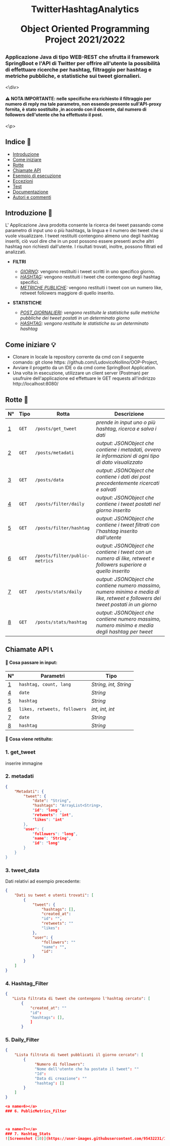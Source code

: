 <p align = "center">



<h1 align="center">TwitterHashtagAnalytics

Object Oriented Programming Project 2021/2022

### Applicazione Java di tipo WEB-REST che sfrutta il framework SpringBoot e l'API di Twitter per offrire all'utente la possibilità di effettuare ricerche per hashtag, filtraggio per hashtag e metriche pubbliche, e statistiche sui tweet giornalieri.

<\div>

#### :warning: NOTA IMPORTANTE: nelle specifiche era richiesto il filtraggio per numero di reply ma tale parametro, non essendo presente sull'API-proxy fornita, è stato sostituito ,in accordo con il docente, dal numero di followers dell'utente che ha effettusto il post.
<\p>

## **Indice** :bookmark_tabs:
* [Introduzione](#intro)
* [Come iniziare](#config)
* [Rotte](#rotte)
* [Chiamate API](#calls)
* [Esempio di esecuzione](#ex)
* [Eccezioni](#eccez)
* [Test](#test)
* [Documentazione](#doc)
* [Autori e commenti](#autor)

<a name="intro"></a>
## Introduzione :mega:

 L' Applicazione Java prodotta consente la ricerca dei tweet passando come parametro di input uno o più hashtags, la lingua e il numero dei tweet che si vuole visualizzare. I tweet restituiti contengono almeno uno degli hashtag inseriti, ciò vuol dire che in un post possono essere presenti anche altri hashtag non richiesti dall'utente.
 I risultati trovati, inoltre, possono filtrati ed analizzati.
* **FILTRI** 
  * *[GIORNO](#4):* vengono restituiti i tweet scritti in uno specifico giorno.
  * *[HASHTAG](#5):* vengono restituiti i tweet che contengono degli hashtag specifici.
  * *[METRICHE PUBLICHE](#6):* vengono restituiti i tweet con un numero like, retweet followers maggiore di quello inserito.

* **STATISTICHE** 
  * *[POST_GIORNALIERI](#7): vengono restituite le statistiche sulle metriche pubbliche dei tweet postati in un determinato giorno* 
  * *[HASHTAG](#8): vengono restituite le statistiche su un determinato hashtag* 
  
  <a name="config"></a>
## Come iniziare :bulb:
 * Clonare in locale la repository corrente da cmd con il seguente comando: git clone https: //github.com/LudovicoNollino/OOP-Project,
 * Avviare il progetto da un IDE o da cmd come SpringBoot Application.
 * Una volta in esecuzione, utilizzare un client server (Postman) per usufruire dell'applicazione ed effettuare le GET requests all'indirizzo http://localhost:8080/
 
 <a name="rotte"></a>
## Rotte :ship:

 N° |Tipo | Rotta | Descrizione
 ----- | ------------ | -------------------- | ----------------------
 [1](#1) |` GET ` | `/posts/get_tweet` | *prende in input uno o più hashtag, ricerca e salva i dati*
 [2](#2) |` GET ` | `/posts/metadati` | *output: JSONObject che contiene i metadati, ovvero le informazioni di ogni tipo di dato visualizzato*
 [3](#3) |` GET ` | `/posts/data` | *output: JSONObject che contiene i dati dei post precedentemente ricercati e salvati*
 [4](#4) |` GET ` | `/posts/filter/daily` | *output: JSONObject che contiene i tweet postati nel giorno inserito*
 [5](#5) |` GET ` | `/posts/filter/hashtag` | *output: JSONObject che contiene i tweet filtrati con l'hashtag inserito dall'utente*
 [6](#6) |` GET ` | `/posts/filter/public-metrics` | *output: JSONObject che contiene i tweet con un numero di like, retweet e followers superiore a quello inserito*
 [7](#7) |` GET ` | `/posts/stats/daily` | *output: JSONObject che contiene numero massimo, numero minimo e media di like, retweet e followers dei tweet postati in un giorno*
 [8](#8) |` GET ` | `/posts/stats/hashtag` | *output: JSONObject che contiene numero massimo, numero minimo e media degli hashtag per tweet*
 
 <a name="param"></a>
## Chiamate API :telephone_receiver:

#### :memo: Cosa passare in input:

N° | Parametri | Tipo 
----- | ------------ | -------------------- 
[1](#1) | `hashtag, count, lang` | *String, int, String*
[4](#4) | `date` | *String*
[5](#5) | `hashtag` | *String* 
[6](#6) | `likes, retweets, followers` | *int, int, int* 
[7](#7) | `date` | *String* 
[8](#8) | `hashtag` | *String* 

#### :page_with_curl: Cosa viene retituito:

<a name=1></a>
### 1. get_tweet

inserire immagine

### 2. metadati

```json
{
    "Metadati": {
        "tweet": {
            "date": "String",
            "hashtags": "ArrayList<String>,
            "id": "long",
            "retweets": "int",
            "likes": "int"
        },
        "user": {
            "followers": "long",
            "name": "String",
            "id": "long"
        }
    }
}
```

<a name=3></a>
### 3. tweet_data
Dati relativi ad esempio precedente:
```json
{
    "Dati su tweet e utenti trovati": [
        {
            "tweet": {
                "hashtags": [],
                "created_at": 
                "id": "",
                "retweets": ""
                "likes":
            },
            "user": {
                "followers": ""
                "name": "",
                "id":
            }
        }
    ]
}
```

<a name=4></a>
### 4. Hashtag_Filter
 ```json
{
    "Lista filtrata di tweet che contengono l'hashtag cercato": [
        {
            "created_at": ""
            "id":
            "hashtags": [],
            ]
        }
```

<a name=5></a>
### 5. Daily_Filter
 ```json
 {
     "Lista filtrata di tweet pubblicati il giorno cercato": [
         {
              "Numero di followers":
              "Nome dell'utente che ha postato il tweet": ""
              "Id":
              "Data di creazione": ""
              "hashtag": []
         }
     ]
 }

<a name=6></a>
### 6. PublicMetrics_Filter



<a name=7></a>
### 7. Hashtag_Stats
![Screenshot (10)](https://user-images.githubusercontent.com/95432231/150432194-d06d23b2-ab1a-46a9-858f-93d6770e253d.png)






